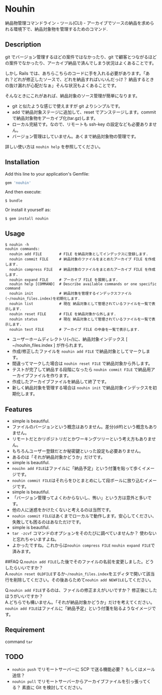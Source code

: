 # Nouhin

納品物管理コマンドライン・ツール(CLI) - アーカイブでソースの納品を求められる環境下で、納品対象物を管理するためのコマンド.

## Description
git でバージョン管理するほどの案件ではなかったり、git で顧客とつながるほどの案件でなかったり、アーカイブ納品で済んでしまう状況はよくあることです。

しかし Rails では、あちらこちらのコードに手を入れる必要があります。「あれ？どれが修正したソースで、どれを納品すればいいんだっけ？ 納品するときの抜け漏れが心配だなぁ」そんな状況もよくあることです。

そんなときにこれがあれば、納品対象のソース管理が簡単になります。

* git と似たような感じで使えますが git よりシンプルです。
* add で納品対象ステージに追加して、reset でアンステージします。commit で納品対象物をアーカイブ化(tar.gz)します。
* ローカル完結です。なので、リモートも ssh-key の設定なども必要ありません。
* バージョン管理はしていません。あくまで納品対象物の管理です。


詳しい使い方は `nouhin help` を参照してください。

## Installation

Add this line to your application's Gemfile:

```ruby
gem 'nouhin'
```

And then execute:

    $ bundle

Or install it yourself as:

    $ gem install nouhin

## Usage
    $ nouhin -h
    nouhin commands:
      nouhin add FILE        # FILE を納品対象としてインデックスに登録します.
      nouhin commit FILE     # 納品対象のファイルをまとめたアーカイブ FILE を作成します.
      nouhin compress FILE   # 納品対象のファイルをまとめたアーカイブ FILE を作成します.
      nouhin expand FILE     # アーカイブ FILE を展開します.
      nouhin help [COMMAND]  # Describe available commands or one specific command
      nouhin init            # 納品対象を管理するインデックスファイル(~/nouhin_files.index)を初期化します.
      nouhin list            # 現在 納品対象として管理されているファイルを一覧で表示します.
      nouhin reset FILE      # FILE を納品対象から外します.
      nouhin status          # 現在 納品対象として管理されているファイルを一覧で表示します.
      nouhin test FILE       # アーカイブ FILE の中身を一覧で表示します.

* ユーザーホームディレクトリ(~/)に、納品対象インデックス [ ~/nouhin_files.index ] が作られます。
* 作成/修正したファイルを `nouhin add FILE` で納品対象としてマークします。
* 間違ってマークした場合は `nouhin reset FILE` で納品対象から外します。
* テストが完了して納品する段階になったら `nouhin commit FILE` で納品用アーカイブファイルを作ります。
* 作成したアーカイブファイルを納品して終了です。
* 新しく納品対象を管理する場合は `nouhin init` で納品対象インデックスを初期化します。

## Features
* simple is beautiful.
* ファイルのバージョンという概念はありません。差分(diff)という概念もありません。
* リモートだとかリポジトリだとかワーキングツリーという考え方もありません。
* もちろんユーザー登録だとか秘密鍵といった設定も必要ありません。
* あるのは「それが納品対象かどうか」だけです。
* simple is beautiful.
* `nouihn add FILE`はファイルに「納品予定」という付箋を貼って歩くイメージです。
* `nouhin commit FILE`はそれらをひとまとめにして段ボールに放り込むイメージです。
* simple is beautiful.
* 「バージョン管理ってよくわからないし、怖い」という方は意外と多いです。
* 他の人に迷惑をかけたくないと考えるのは当然です。
* `nouhin commit FILE`はあくまでローカルで動作します。安心してください、失敗しても困るのはあなただけです。
* simple is beautiful.
* `tar -zcvf` コマンドのオプションをそのたびに調べていませんか？ 使わないと忘れちゃいますよね。
* よかったですね。これからは`nouhin compress FILE` `nouhin expand FILE`で済みます。 

##FAQ
Q.`nouhin add FILE`した後でそのファイルの名前を変更しました。どうしたらいいですか？  
A.`nouhin reset OLDFILE`するか`~/nouhin_files.index`をエディタで開いて該当行を削除してください。その後あらためて`nouhin add NEWFILE`してください。


Q.`nouhin add FILE`するのは、ファイルの修正まえがいいですか？ 修正後にしたほうがいいですか？  
A.どちらでも構いません。「それが納品対象かどうか」だけを考えてください。`nouhin add FILE`はファイルに「納品予定」という付箋を貼るようなイメージです。

## Requirement
command `tar`

## TODO
* `nouhin push` でリモートサーバーに SCP で送る機能必要？ もしくはメール送信？
* `nouhin pull` でリモートサーバーからアーカイブファイルを引っ張ってくる？ 素直に Git を検討してください。
